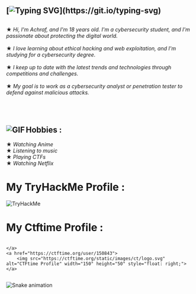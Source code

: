 

## </br>[![Typing SVG](https://readme-typing-svg.demolab.com?font=Fira+Code&size=35&pause=1000&color=9e4c98&width=435&lines=HELLO+WORLD!)](https://git.io/typing-svg)

##                    
★ *Hi, I'm Achraf, and I'm 18 years old. I'm a cybersecurity student, and I'm passionate about protecting the digital world.*</br></br>
★ *I love learning about ethical hacking and web exploitation, and I'm studying for a cybersecurity degree.*</br></br>
★ *I keep up to date with the latest trends and technologies through competitions and challenges.*</br></br>
★ *My goal is to work as a cybersecurity analyst or penetration tester to defend against malicious attacks.*</br></br>
</br></br>


## Hobbies : <img alt="GIF" align="left" src="https://i.pinimg.com/originals/06/60/ef/0660efe82fa3da42ed56eef013171835.gif">


   ★ *Watching Anime* </br>
   ★ *Listening to music* </br>
   ★ *Playing CTFs* </br>
   ★ *Watching Netflix* </br>

# My TryHackMe Profile :
 <img src="https://tryhackme-badges.s3.amazonaws.com/achux21.png" alt="TryHackMe">

# My Ctftime Profile :
<div style="display: flex;">
    
    </a>
    <a href="https://ctftime.org/user/150843">
        <img src="https://ctftime.org/static/images/ct/logo.svg" alt="CTFtime Profile" width="150" height="50" style="float: right;">
    </a>
</div>


![Snake animation](https://github.com/thepiyushmalhotra/thepiyushmalhotra/blob/output/github-contribution-grid-snake.svg)

